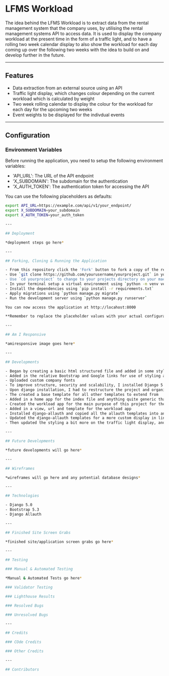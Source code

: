 # LFMS Workload

The idea behind the LFMS Workload is to extract data from the rental management system that the company uses, by utilising the rental management systems API to access data. It is used to display the company workload at the present time in the form of a traffic light, and to have a rolling two week calendar display to also show the workload for each day coming up over the following two weeks with the idea to build on and develop further in the future.

---

## Features

- Data extraction from an external source using an API
- Traffic light display, which changes colour depending on the current workload which is calculated by weight
- Two week rolling calendar to display the colour for the workload for each day for the upcoming two weeks
- Event weights to be displayed for the indivdual events

---

## Configuration

### Environment Variables

Before running the application, you need to setup the following environment variables:

- 'API_URL': The URL of the API endpoint
- 'X_SUBDOMAIN': The subdomain for the authentication
- 'X_AUTH_TOKEN': The authentication token for accessing the API

You can use the following placeholders as defaults:

```bash
export API_URL=https://example.com/api/v1/your_endpoint/
export X_SUBDOMAIN=your_subdomain
export X_AUTH_TOKEN=your_auth_token

---

## Deployment

*deployment steps go here*

---

## Forking, Cloning & Running the Application

- From this repository click the 'Fork' button to fork a copy of the repo to your repositories
- Use `git clone https://github.com/yourusername/yourproject.git` in your machine's terminal
- Use `cd yourproject` to change to your projects directory on your machine within your machine's terminal
- In your terminal setup a virtual environment using `python -m venv venv` and activate using `source venv/bin/activate`
- Install the dependencies using `pip install -r requirements.txt`
- Apply migrations using `python manage.py migrate`
- Run the development server using `python manage.py runserver`

You can now access the application at http://locahost:8000

**Remember to replace the placeholder values with your actual configuration when deploying the application in a production environment**

---

## Am I Responsive

*amiresponsive image goes here*

---

## Developments

- Began by creating a basic html structured file and added in some styling
- Added in the relative Bootstrap and Google links for use of styling and fall back fonts
- Uploaded custom company fonts
- To improve structure, security and scalability, I installed Django 5.0
- Upon django installation, I had to restructure the project and organize it to django file structure standard for clean code approach and scalability approach
- The created a base template for all other templates to extend from
- Added in a home app for the index file and anything quite generic that would fall into the home app realm
- Created the workload app for the main purpose of this project for the time being, where the views and templates will live for the workload functionality of the project
- Added in a view, url and template for the workload app
- Installed django-allauth and copied all the allauth templates into an accounts directory in the project level templates directory and made migrations as well as adjusted the setting file for the allauth package and added some config settings
- Updated the django-allauth templates for a more custom display in line with the sites styling
- Then updated the styling a bit more on the traffic light display, and will come back to it once receiving data with the use of the Current RMS api

---

## Future Developments

*future developments will go here*

---

## Wireframes

*wireframes will go here and any potential database designs*

---

## Technologies

- Django 5.0
- Bootstrap 5.3
- Django Allauth

---

## Finished Site Screen Grabs

*finished site/application screen grabs go here*

---

## Testing

### Manual & Automated Testing

*Manual & Automated Tests go here*

### Validator Testing

### Lighthouse Results

### Resolved Bugs

### Unresolved Bugs

---

## Credits

### COde Credits

### Other Credits

---

## Contributors
